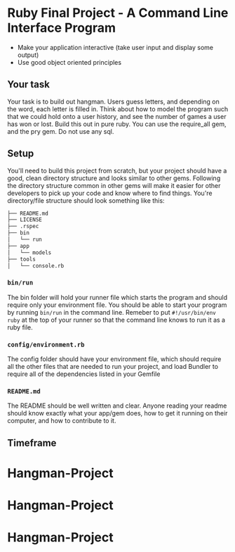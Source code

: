 # Ruby Final Project - A Command Line Interface Program

* Make your application interactive (take user input and display some output)
* Use good object oriented principles

## Your task

Your task is to build out hangman.  Users guess letters, and depending on the word, each letter is filled in.  Think about how to model the program such that we could hold onto a user history, and see the number of games a user has won or lost.  Build this out in pure ruby.  You can use the require_all gem, and the pry gem.  Do not use any sql.  

## Setup

You'll need to build this project from scratch, but your project should have a good, clean directory structure and looks similar to other gems. Following the directory structure common in other gems will make it easier for other developers to pick up your code and know where to find things. You're directory/file structure should look something like this:

```bash
├── README.md
├── LICENSE
├── .rspec
├── bin
│   └── run
├── app
│   └── models
├── tools
│   └── console.rb

```

### `bin/run`
The bin folder will hold your runner file which starts the program and should require only your environment file. You should be able to start your program by running `bin/run` in the command line. Remeber to put `#!/usr/bin/env ruby` at the top of your runner so that the command line knows to run it as a ruby file.

### `config/environment.rb`
The config folder should have your environment file, which should require all the other files that are needed to run your project, and load Bundler to require all of the dependencies listed in your Gemfile

### `README.md`
The README should be well written and clear. Anyone reading your readme should know exactly what your app/gem does, how to get it running on their computer, and how to contribute to it.

## Timeframe
# Hangman-Project
# Hangman-Project
# Hangman-Project
